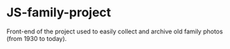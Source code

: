 # JS-family-project
Front-end of the project used to easily collect and archive old family photos (from 1930 to today).

